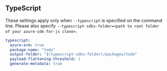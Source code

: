 ## TypeScript

These settings apply only when `--typescript` is specified on the command line.
Please also specify `--typescript-sdks-folder=<path to root folder of your azure-sdk-for-js clone>`.

```yaml $(typescript)
typescript:
  azure-arm: true
  package-name: "todo"
  output-folder: "$(typescript-sdks-folder)/packages/todo"
  payload-flattening-threshold: 1
  generate-metadata: true
```
